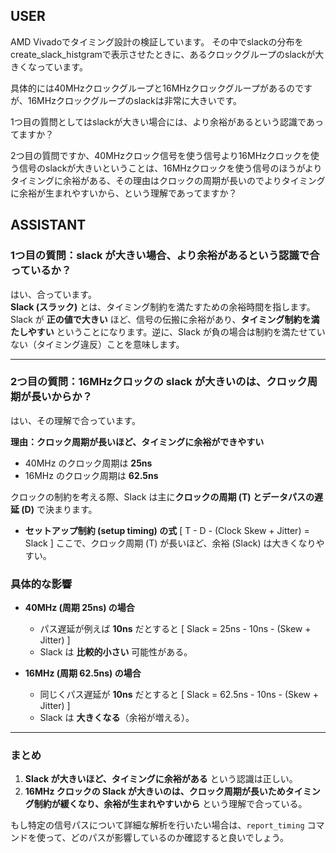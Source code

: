 ## USER
AMD Vivadoでタイミング設計の検証しています。
その中でslackの分布をcreate_slack_histgramで表示させたときに、あるクロックグループのslackが大きくなっています。

具体的には40MHzクロックグループと16MHzクロックグループがあるのですが、16MHzクロックグループのslackは非常に大きいです。

1つ目の質問としてはslackが大きい場合には、より余裕があるという認識であってますか？

2つ目の質問ですか、40MHzクロック信号を使う信号より16MHzクロックを使う信号のslackが大きいということは、16MHzクロックを使う信号のほうがよりタイミングに余裕がある、その理由はクロックの周期が長いのでよりタイミングに余裕が生まれやすいから、という理解であってますか？

## ASSISTANT
### 1つ目の質問：slack が大きい場合、より余裕があるという認識で合っているか？
はい、合っています。  
**Slack (スラック)** とは、タイミング制約を満たすための余裕時間を指します。  
Slack が **正の値で大きい** ほど、信号の伝搬に余裕があり、**タイミング制約を満たしやすい** ということになります。逆に、Slack が負の場合は制約を満たせていない（タイミング違反）ことを意味します。

---

### 2つ目の質問：16MHzクロックの slack が大きいのは、クロック周期が長いからか？
はい、その理解で合っています。  

**理由：クロック周期が長いほど、タイミングに余裕ができやすい**
- 40MHz のクロック周期は **25ns**  
- 16MHz のクロック周期は **62.5ns**  

クロックの制約を考える際、Slack は主に**クロックの周期 (T) とデータパスの遅延 (D)** で決まります。
- **セットアップ制約 (setup timing) の式**
  \[
  T - D - (Clock Skew + Jitter) = Slack
  \]
  ここで、クロック周期 \(T\) が長いほど、余裕 (Slack) は大きくなりやすい。

### 具体的な影響
- **40MHz (周期 25ns) の場合**
  - パス遅延が例えば **10ns** だとすると
  \[
  Slack = 25ns - 10ns - (Skew + Jitter)
  \]
  - Slack は **比較的小さい** 可能性がある。

- **16MHz (周期 62.5ns) の場合**
  - 同じくパス遅延が **10ns** だとすると
  \[
  Slack = 62.5ns - 10ns - (Skew + Jitter)
  \]
  - Slack は **大きくなる**（余裕が増える）。

---

### まとめ
1. **Slack が大きいほど、タイミングに余裕がある** という認識は正しい。
2. **16MHz クロックの Slack が大きいのは、クロック周期が長いためタイミング制約が緩くなり、余裕が生まれやすいから** という理解で合っている。

もし特定の信号パスについて詳細な解析を行いたい場合は、`report_timing` コマンドを使って、どのパスが影響しているのか確認すると良いでしょう。